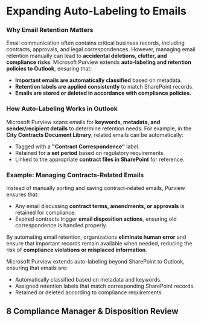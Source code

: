 # Expanding Auto-Labeling to Emails

### Why Email Retention Matters

Email communication often contains critical business records, including contracts, approvals, and legal correspondences. However, managing email retention manually can lead to **accidental deletions, clutter, and compliance risks**. Microsoft Purview extends **auto-labeling and retention policies to Outlook**, ensuring that:

- **Important emails are automatically classified** based on metadata.
- **Retention labels are applied consistently** to match SharePoint records.
- **Emails are stored or deleted in accordance with compliance policies.**

### How Auto-Labeling Works in Outlook

Microsoft Purview scans emails for **keywords, metadata, and sender/recipient details** to determine retention needs. For example, in the **City Contracts Document Library**, related emails can be automatically:

- Tagged with a **"Contract Correspondence"** label.
- Retained for **a set period** based on regulatory requirements.
- Linked to the appropriate **contract files in SharePoint** for reference.

### Example: Managing Contracts-Related Emails

Instead of manually sorting and saving contract-related emails, Purview ensures that:

- Any email discussing **contract terms, amendments, or approvals** is retained for compliance.
- Expired contracts trigger **email disposition actions**, ensuring old correspondence is handled properly.

By automating email retention, organizations **eliminate human error** and ensure that important records remain available when needed, reducing the risk of **compliance violations or misplaced information**.

Microsoft Purview extends auto-labeling beyond SharePoint to Outlook, ensuring that emails are:

- Automatically classified based on metadata and keywords.
- Assigned retention labels that match corresponding SharePoint records.
- Retained or deleted according to compliance requirements.

## 8 Compliance Manager & Disposition Review
